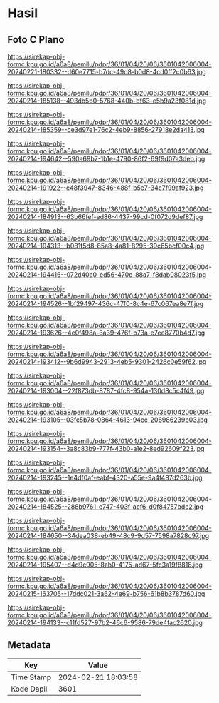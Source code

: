 # Hasil

## Foto C Plano

https://sirekap-obj-formc.kpu.go.id/a6a8/pemilu/pdpr/36/01/04/20/06/3601042006004-20240221-180332--d60e7715-b7dc-49d8-b0d8-4cd0ff2c0b63.jpg

https://sirekap-obj-formc.kpu.go.id/a6a8/pemilu/pdpr/36/01/04/20/06/3601042006004-20240214-185138--493db5b0-5768-440b-bf63-e5b9a23f081d.jpg

https://sirekap-obj-formc.kpu.go.id/a6a8/pemilu/pdpr/36/01/04/20/06/3601042006004-20240214-185359--ce3d97e1-76c2-4eb9-8856-27918e2da413.jpg

https://sirekap-obj-formc.kpu.go.id/a6a8/pemilu/pdpr/36/01/04/20/06/3601042006004-20240214-194642--590a69b7-1b1e-4790-86f2-69f9d07a3deb.jpg

https://sirekap-obj-formc.kpu.go.id/a6a8/pemilu/pdpr/36/01/04/20/06/3601042006004-20240214-191922--c48f3947-8346-488f-b5e7-34c7f99af923.jpg

https://sirekap-obj-formc.kpu.go.id/a6a8/pemilu/pdpr/36/01/04/20/06/3601042006004-20240214-184913--63b66fef-ed86-4437-99cd-0f072d9def87.jpg

https://sirekap-obj-formc.kpu.go.id/a6a8/pemilu/pdpr/36/01/04/20/06/3601042006004-20240214-194313--b081f5d8-85a8-4a81-8295-39c65bcf00c4.jpg

https://sirekap-obj-formc.kpu.go.id/a6a8/pemilu/pdpr/36/01/04/20/06/3601042006004-20240214-194416--072d40a0-ed56-470c-88a7-f8dab08023f5.jpg

https://sirekap-obj-formc.kpu.go.id/a6a8/pemilu/pdpr/36/01/04/20/06/3601042006004-20240214-194526--1bf29497-436c-47f0-8c4e-67c067ea8e7f.jpg

https://sirekap-obj-formc.kpu.go.id/a6a8/pemilu/pdpr/36/01/04/20/06/3601042006004-20240214-193626--4e0f498a-3a39-476f-b73a-e7ee8770b4d7.jpg

https://sirekap-obj-formc.kpu.go.id/a6a8/pemilu/pdpr/36/01/04/20/06/3601042006004-20240214-193412--9b6d9943-2913-4eb5-9301-2426c0e59f62.jpg

https://sirekap-obj-formc.kpu.go.id/a6a8/pemilu/pdpr/36/01/04/20/06/3601042006004-20240214-193004--22f873db-8787-4fc8-954a-130d8c5c4f49.jpg

https://sirekap-obj-formc.kpu.go.id/a6a8/pemilu/pdpr/36/01/04/20/06/3601042006004-20240214-193105--03fc5b78-0864-4613-94cc-206986239b03.jpg

https://sirekap-obj-formc.kpu.go.id/a6a8/pemilu/pdpr/36/01/04/20/06/3601042006004-20240214-193154--3a8c83b9-777f-43b0-a1e2-8ed92609f223.jpg

https://sirekap-obj-formc.kpu.go.id/a6a8/pemilu/pdpr/36/01/04/20/06/3601042006004-20240214-193245--1e4df0af-eabf-4320-a55e-9a4f487d263b.jpg

https://sirekap-obj-formc.kpu.go.id/a6a8/pemilu/pdpr/36/01/04/20/06/3601042006004-20240214-184525--288b9761-e747-403f-acf6-d0f84757bde2.jpg

https://sirekap-obj-formc.kpu.go.id/a6a8/pemilu/pdpr/36/01/04/20/06/3601042006004-20240214-184650--34dea038-eb49-48c9-9d57-7598a7828c97.jpg

https://sirekap-obj-formc.kpu.go.id/a6a8/pemilu/pdpr/36/01/04/20/06/3601042006004-20240214-195407--d4d9c905-8ab0-4175-ad67-5fc3a19f8818.jpg

https://sirekap-obj-formc.kpu.go.id/a6a8/pemilu/pdpr/36/01/04/20/06/3601042006004-20240215-163705--17ddc021-3a62-4e69-b756-61b8b3787d60.jpg

https://sirekap-obj-formc.kpu.go.id/a6a8/pemilu/pdpr/36/01/04/20/06/3601042006004-20240214-194133--c11fd527-97b2-46c6-9586-79de4fac2620.jpg


## Metadata

| Key        | Value               |
| ---------- | ------------------- |
| Time Stamp | 2024-02-21 18:03:58 |
| Kode Dapil | 3601                |



